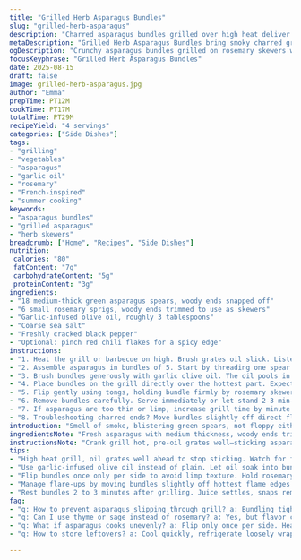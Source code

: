 ```yaml
---
title: "Grilled Herb Asparagus Bundles"
slug: "grilled-herb-asparagus"
description: "Charred asparagus bundles grilled over high heat deliver crunchy-tender spears with a smoky aroma. Using rosemary skewers instead of plain wooden pushes the flavor. Replacing olive oil with garlic-infused oil adds punch. Salt and cracked black pepper anchor the freshness. Cooking time improvised by watching color shifts and gentle char marks. Handles flare-ups and fragile stems. Method refined to avoid losing spears between grates with bundling technique. Tossing, flipping, resting. Ditched metallic skewers—too hot, too slick. Moisture managed with short soaking times. Bundles of 5 spears now, smaller but thicker, more concentration of flavor. Toasty rosemary needles add complexity, subtle pine note wakes the senses."
metaDescription: "Grilled Herb Asparagus Bundles bring smoky charred green spears threaded on rosemary skewers, brushed with garlic-infused oil, salt, and fresh cracked pepper."
ogDescription: "Crunchy asparagus bundles grilled on rosemary skewers with garlic oil and coarse salt. Char marks, pine aroma, and quick flips let green stay vibrant and fresh."
focusKeyphrase: "Grilled Herb Asparagus Bundles"
date: 2025-08-15
draft: false
image: grilled-herb-asparagus.jpg
author: "Emma"
prepTime: PT12M
cookTime: PT17M
totalTime: PT29M
recipeYield: "4 servings"
categories: ["Side Dishes"]
tags:
- "grilling"
- "vegetables"
- "asparagus"
- "garlic oil"
- "rosemary"
- "French-inspired"
- "summer cooking"
keywords:
- "asparagus bundles"
- "grilled asparagus"
- "herb skewers"
breadcrumb: ["Home", "Recipes", "Side Dishes"]
nutrition: 
 calories: "80"
 fatContent: "7g"
 carbohydrateContent: "5g"
 proteinContent: "3g"
ingredients:
- "18 medium-thick green asparagus spears, woody ends snapped off"
- "6 small rosemary sprigs, woody ends trimmed to use as skewers"
- "Garlic-infused olive oil, roughly 3 tablespoons"
- "Coarse sea salt"
- "Freshly cracked black pepper"
- "Optional: pinch red chili flakes for a spicy edge"
instructions:
- "1. Heat the grill or barbecue on high. Brush grates oil slick. Listen to faint sizzle when touch the metal. Small wisps of smoke as oil hits. Prepare rosemary sticks by stripping lower needles, leaving fragrant tips. Woody yet fragrant, good grip."
- "2. Assemble asparagus in bundles of 5. Start by threading one spear just below the spearhead, then place the next near base, alternating direction slightly to keep them snug. Insert rosemary skewer through the center. Creates a ‘raft’ preventing slipping between grill bars. Past errors saw spears dropping straight down between grates—annoying and wasteful."
- "3. Brush bundles generously with garlic olive oil. The oil pools in the crevices, smells herbaceous and pungent. Season with a sprinkle of coarse salt and a crack or two of pepper. Red chili flakes? Goes well if you want a whisper of heat, but optional. Resting here helps oil soak into asparagus fibrous exterior; don’t skip."
- "4. Place bundles on the grill directly over the hottest part. Expect a satisfying hiss as contact is made. Grill for roughly 4 to 5 minutes. Look for bright green shade shifting to glossy, with dark grill marks forming. Bottom edges start softening but still hold some crunch. Resist constant flipping; asparagus cooks unevenly, less is more here."
- "5. Flip gently using tongs, holding bundle firmly by rosemary skewer. If bundles wobble or asparagus move, re-skeeer or regroup. Grill second side another 4 to 5 minutes. Flames may lick tips, a good sign not burnt but quick concentrated heat and aroma from charring. Listen for intermittent pops from residual moisture escaping."
- "6. Remove bundles carefully. Serve immediately or let stand 2-3 min—warmth calms the fresh ‘snap’ fiber tension but still crisp. Brochettes go aside; sky aromatic sprigs can be left or discarded based on preference. For texture variation, a squeeze lemon or sprinkle toasted almonds on top after plating adds dimension. Don’t drown with dressing."
- "7. If asparagus are too thin or limp, increase grill time by minute increments but watch color and firmness. Thicker stalks might take the full 5 minutes per side or more, thinner need closer monitoring or risk overcooking into limp mush."
- "8. Troubleshooting charred ends? Move bundles slightly off direct flame towards edges to control intensity. If lacking a grill, use a grill pan or oven broiler on high keeping close watch—flip every 3 minutes."
introduction: "Smell of smoke, blistering green spears, not floppy either. Learned early—thin asparagus vanish on open flames. Bundle tight. Skewers of rosemary, not wood, add pine whispers without flammables. Olive oil drizzled, but garlic-infused—better aroma, no raw hits. Salt coarsely, pepper fresh cracked; the crunch is essential. Flipping once or twice feels right, erratic flipping equal mush. Flames licking? Not burnt, smoky aroma peaks there, don't fret the crackle sounds. Timing variable by spear size, heat intensity, ambient airflow. Listening, smelling, looking—best gauge. Stakes of flavor, texture hinge on this. YOU want fiber to soften; still snap to bite. Rest a few after heat. Work tight bundles, watch closely, use smell and sight cues over rigid times."
ingredientsNote: "Fresh asparagus with medium thickness, woody ends trimmed—don’t skimp, bitter and fibrous otherwise. Rosemary sprigs replace skewers, infuse subtle woodsy essence, hold the bundle firm. Infused olive oil with garlic vital; raw oil strips boldness, this adds aroma depth. Salt coarsely, avoid powdery blends. Black pepper crushed fresh, some bite and texture. Optional pinch red chili over tastes sharp, exciting contrast to sweet smoke. Rosemary trimmed of lower needles, sturdier, resist burning and awkward breakage. Don’t soak rosemary too long; a quick dip keeps freshness but avoid sogginess that dampens cooking sear. Alternate herbs like sage thyme shift profile but may overpower asparagus. Mishandling leads to limp, soggy spears or burnt charcoal flavor—find balance."
instructionsNote: "Crank grill hot, pre-oil grates well—sticking asparagus ruins texture and mood. Assemble 5 spears per bundle threaded by rosemary skewers—keeps them compact and prevents dropping. Oil bundles generously, let oil soak briefly before grilling—warms spears inside fibers. Salt and pepper after oil allows sticking and boosts caramelization on grill. Direct high heat first side, listen for sizzle, look for brightening green, glistening surface, char marks emerging after 4 to 5 minutes. Flip carefully, use tongs grasping rosemary sticks. Allow second side same high heat treatment. Flare-ups? Shift bundle edges slightly; no sudden moves or all burned. Remove bundles, rest 2-3 minutes before serving—letting residual heat balance internal juices and firm the bite. Avoid dressings that fight smoky herb flavors; lemon squeeze or toasted nuts welcome finishing touch. No constant flipping—best grill contrast from less interruption. Taste test at edge for doneness rather than clock."
tips:
- "High heat grill, oil grates well ahead to stop sticking. Watch for faint sizzle sound when oil hits metal. Rosemary sticks stripped at lower needles; woody but fragrant tips stay intact. Thread asparagus tight but not crushed; offset spears slightly in bundle for airflow, crisp texture."
- "Use garlic-infused olive oil instead of plain. Let oil soak into bundle for a couple minutes before grilling. Coarse salt scattered last, sticks to oil. Crack fresh black pepper after oil too. Optional chili flakes add subtle heat without overpowering smoky char aromas."
- "Flip bundles once only per side to avoid limp texture. Hold rosemary skewers firmly with tongs, watch for wobble. If tightness loosens, regroup bundles quickly but gently. Flames licking tips okay, means rapid flavor concentration but avoid full burn or char buildup."
- "Manage flare-ups by moving bundles slightly off hottest flame edges or to cooler grill zones. Rosemary skewer soaked briefly reduces fire risk but don’t drown or soak too long or lose crisp aromatic notes. Dry herbs possible but char faster, flavor shifts markedly."
- "Rest bundles 2 to 3 minutes after grilling. Juice settles, snaps remain but fibers soften minimally. Avoid heavy dressings or vinegar post-cook; lemon squeeze or toasted almonds add texture without masking smoky pine notes. Taste edges first not clock for doneness."
faq:
- "q: How to prevent asparagus slipping through grill? a: Bundling tight, 5 spears max. Thread rosemary skewer off-center, creates raft. Keeps spears snug. Watch tightness during cooking; regroup if loose. Avoid thin pencils, break or fall."
- "q: Can I use thyme or sage instead of rosemary? a: Yes, but flavor changes. Thyme lighter, sage earthier. Both char faster, watch carefully. Rosemary best for pine aroma and sturdiness. Dry herb alternatives risk bitter burnt taste."
- "q: What if asparagus cooks unevenly? a: Flip only once per side. Heat too high burns tips; move bundles off center. Adjust time per thickness. Thin stalks need closer watch, thicker may need extra minute. Listen for hiss and watch color, not just timer."
- "q: How to store leftovers? a: Cool quickly, refrigerate loosely wrapped. Reheat briefly at medium heat—avoid soggy. Best consumed within 1-2 days. Can repurpose in salads or quick sautés. Avoid wet dressings to keep texture intact."

---
```


